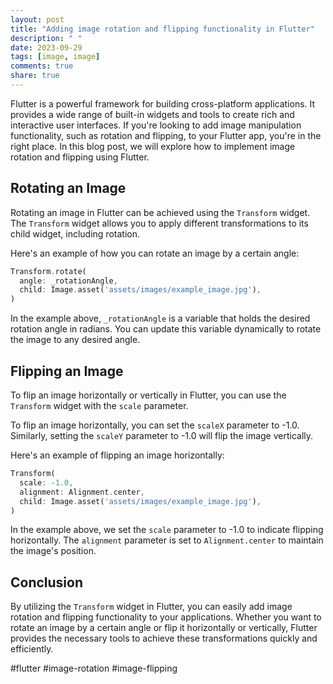 ```yaml
---
layout: post
title: "Adding image rotation and flipping functionality in Flutter"
description: " "
date: 2023-09-29
tags: [image, image]
comments: true
share: true
---
```


Flutter is a powerful framework for building cross-platform applications. It provides a wide range of built-in widgets and tools to create rich and interactive user interfaces. If you're looking to add image manipulation functionality, such as rotation and flipping, to your Flutter app, you're in the right place. In this blog post, we will explore how to implement image rotation and flipping using Flutter.

## Rotating an Image

Rotating an image in Flutter can be achieved using the `Transform` widget. The `Transform` widget allows you to apply different transformations to its child widget, including rotation.

Here's an example of how you can rotate an image by a certain angle:

```dart
Transform.rotate(
  angle: _rotationAngle,
  child: Image.asset('assets/images/example_image.jpg'),
)
```

In the example above, `_rotationAngle` is a variable that holds the desired rotation angle in radians. You can update this variable dynamically to rotate the image to any desired angle.

## Flipping an Image

To flip an image horizontally or vertically in Flutter, you can use the `Transform` widget with the `scale` parameter.

To flip an image horizontally, you can set the `scaleX` parameter to -1.0. Similarly, setting the `scaleY` parameter to -1.0 will flip the image vertically.

Here's an example of flipping an image horizontally:

```dart
Transform(
  scale: -1.0,
  alignment: Alignment.center,
  child: Image.asset('assets/images/example_image.jpg'),
)
```

In the example above, we set the `scale` parameter to -1.0 to indicate flipping horizontally. The `alignment` parameter is set to `Alignment.center` to maintain the image's position.

## Conclusion

By utilizing the `Transform` widget in Flutter, you can easily add image rotation and flipping functionality to your applications. Whether you want to rotate an image by a certain angle or flip it horizontally or vertically, Flutter provides the necessary tools to achieve these transformations quickly and efficiently.

#flutter #image-rotation #image-flipping